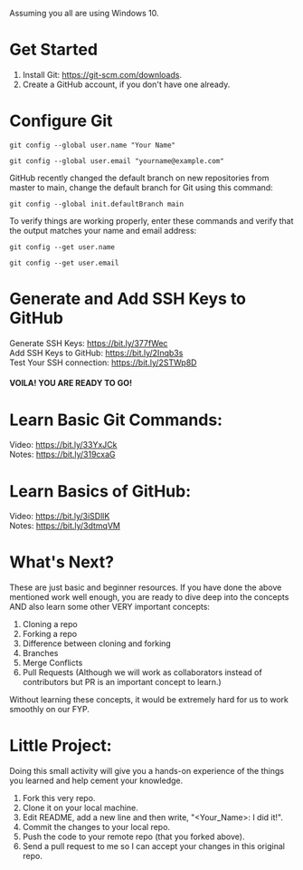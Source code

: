 Assuming you all are using Windows 10.

# Get Started

1. Install Git: https://git-scm.com/downloads.
2. Create a GitHub account, if you don't have one already.

# Configure Git

```
git config --global user.name "Your Name"
```
```
git config --global user.email "yourname@example.com"
```

GitHub recently changed the default branch on new repositories from master to main, change the default branch for Git using this command:

```
git config --global init.defaultBranch main
```

To verify things are working properly, enter these commands and verify that the output matches your name and email address:

```
git config --get user.name
```
```
git config --get user.email
```

# Generate and Add SSH Keys to GitHub

Generate SSH Keys: https://bit.ly/377fWec<br />
Add SSH Keys to GitHub: https://bit.ly/2Inqb3s<br />
Test Your SSH connection: https://bit.ly/2STWp8D

#### VOILA! YOU ARE READY TO GO!

# Learn Basic Git Commands:

Video: https://bit.ly/33YxJCk<br />
Notes: https://bit.ly/319cxaG


# Learn Basics of GitHub:

Video: https://bit.ly/3iSDllK<br />
Notes: https://bit.ly/3dtmqVM

# What's Next?

These are just basic and beginner resources. If you have done the above mentioned work well enough, you are ready to dive deep into the concepts AND also learn some other VERY important concepts:

1. Cloning a repo
2. Forking a repo 
3. Difference between cloning and forking
4. Branches
5. Merge Conflicts
6. Pull Requests (Although we will work as collaborators instead of contributors but PR is an important concept to learn.)

Without learning these concepts, it would be extremely hard for us to work smoothly on our FYP.

# Little Project:

Doing this small activity will give you a hands-on experience of the things you learned
and help cement your knowledge.

1. Fork this very repo.
2. Clone it on your local machine.
3. Edit README, add a new line and then write, "<Your_Name>: I did it!".
4. Commit the changes to your local repo.
5. Push the code to your remote repo (that you forked above).
6. Send a pull request to me so I can accept your changes in this original repo.
